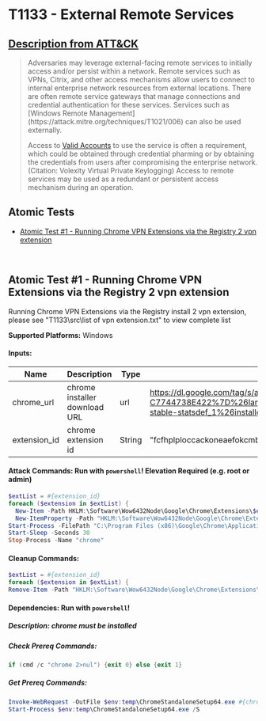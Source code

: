 # T1133 - External Remote Services
## [Description from ATT&CK](https://attack.mitre.org/techniques/T1133)
<blockquote>Adversaries may leverage external-facing remote services to initially access and/or persist within a network. Remote services such as VPNs, Citrix, and other access mechanisms allow users to connect to internal enterprise network resources from external locations. There are often remote service gateways that manage connections and credential authentication for these services. Services such as [Windows Remote Management](https://attack.mitre.org/techniques/T1021/006) can also be used externally.

Access to [Valid Accounts](https://attack.mitre.org/techniques/T1078) to use the service is often a requirement, which could be obtained through credential pharming or by obtaining the credentials from users after compromising the enterprise network.(Citation: Volexity Virtual Private Keylogging) Access to remote services may be used as a redundant or persistent access mechanism during an operation.</blockquote>

## Atomic Tests

- [Atomic Test #1 - Running Chrome VPN Extensions via the Registry 2 vpn extension](#atomic-test-1---running-chrome-vpn-extensions-via-the-registry-2-vpn-extension)


<br/>

## Atomic Test #1 - Running Chrome VPN Extensions via the Registry 2 vpn extension
Running Chrome VPN Extensions via the Registry install 2 vpn extension, please see "T1133\src\list of vpn extension.txt" to view complete list

**Supported Platforms:** Windows




#### Inputs:
| Name | Description | Type | Default Value | 
|------|-------------|------|---------------|
| chrome_url | chrome installer download URL | url | https://dl.google.com/tag/s/appguid%3D%7B8A69D345-D564-463C-AFF1-A69D9E530F96%7D%26iid%3D%7BFD62DDBC-14C6-20BD-706F-C7744738E422%7D%26lang%3Den%26browser%3D3%26usagestats%3D0%26appname%3DGoogle%2520Chrome%26needsadmin%3Dprefers%26ap%3Dx64-stable-statsdef_1%26installdataindex%3Dempty/chrome/install/ChromeStandaloneSetup64.exe|
| extension_id | chrome extension id | String | "fcfhplploccackoneaefokcmbjfbkenj", "fdcgdnkidjaadafnichfpabhfomcebme"|


#### Attack Commands: Run with `powershell`!  Elevation Required (e.g. root or admin) 


```powershell
$extList = #{extension_id}
foreach ($extension in $extList) {
  New-Item -Path HKLM:\Software\Wow6432Node\Google\Chrome\Extensions\$extension -Force
  New-ItemProperty -Path "HKLM:\Software\Wow6432Node\Google\Chrome\Extensions\$extension" -Name "update_url" -Value "https://clients2.google.com/service/update2/crx" -PropertyType "String" -Force}
Start-Process -FilePath "C:\Program Files (x86)\Google\Chrome\Application\chrome.exe"
Start-Sleep -Seconds 30
Stop-Process -Name "chrome"
```

#### Cleanup Commands:
```powershell
$extList = #{extension_id}
foreach ($extension in $extList) {
Remove-Item -Path "HKLM:\Software\Wow6432Node\Google\Chrome\Extensions\$extension" -ErrorAction Ignore}
```



#### Dependencies:  Run with `powershell`!
##### Description: chrome must be installed
##### Check Prereq Commands:
```powershell
if (cmd /c "chrome 2>nul") {exit 0} else {exit 1} 
```
##### Get Prereq Commands:
```powershell
Invoke-WebRequest -OutFile $env:temp\ChromeStandaloneSetup64.exe #{chrome_url}
Start-Process $env:temp\ChromeStandaloneSetup64.exe /S
```




<br/>
